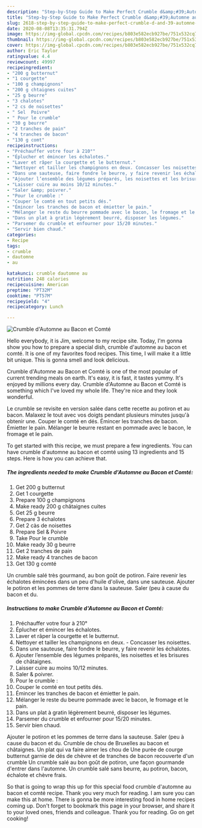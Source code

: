```yaml
---
description: "Step-by-Step Guide to Make Perfect Crumble d&amp;#39;Automne au Bacon et Comté"
title: "Step-by-Step Guide to Make Perfect Crumble d&amp;#39;Automne au Bacon et Comté"
slug: 2618-step-by-step-guide-to-make-perfect-crumble-d-and-39-automne-au-bacon-et-comte
date: 2020-08-08T13:35:31.794Z
image: https://img-global.cpcdn.com/recipes/b803e582ecb927be/751x532cq70/crumble-dautomne-au-bacon-et-comte-photo-principale-de-la-recette.jpg
thumbnail: https://img-global.cpcdn.com/recipes/b803e582ecb927be/751x532cq70/crumble-dautomne-au-bacon-et-comte-photo-principale-de-la-recette.jpg
cover: https://img-global.cpcdn.com/recipes/b803e582ecb927be/751x532cq70/crumble-dautomne-au-bacon-et-comte-photo-principale-de-la-recette.jpg
author: Eric Taylor
ratingvalue: 4.4
reviewcount: 49997
recipeingredient:
- "200 g butternut"
- "1 courgette"
- "100 g champignons"
- "200 g chtaignes cuites"
- "25 g beurre"
- "3 chalotes"
- "2 cs de noisettes"
- " Sel  Poivre"
- " Pour le crumble"
- "30 g beurre"
- "2 tranches de pain"
- "4 tranches de bacon"
- "130 g comt"
recipeinstructions:
- "Préchauffer votre four à 210°"
- "Éplucher et émincer les échalotes."
- "Laver et râper la courgette et le butternut."
- "Nettoyer et tailler les champignons en deux. Concasser les noisettes."
- "Dans une sauteuse, faire fondre le beurre, y faire revenir les échalotes."
- "Ajouter l’ensemble des légumes préparés, les noisettes et les brisures de châtaignes."
- "Laisser cuire au moins 10/12 minutes."
- "Saler &amp; poivrer."
- "Pour le crumble :"
- "Couper le comté en tout petits dés."
- "Émincer les tranches de bacon et émietter le pain."
- "Mélanger le reste du beurre pommade avec le bacon, le fromage et le pain."
- "Dans un plat à gratin légèrement beurré, disposer les légumes."
- "Parsemer du crumble et enfourner pour 15/20 minutes."
- "Servir bien chaud."
categories:
- Recipe
tags:
- crumble
- dautomne
- au

katakunci: crumble dautomne au 
nutrition: 248 calories
recipecuisine: American
preptime: "PT32M"
cooktime: "PT57M"
recipeyield: "4"
recipecategory: Lunch

---
```



![Crumble d&#39;Automne au Bacon et Comté](https://img-global.cpcdn.com/recipes/b803e582ecb927be/751x532cq70/crumble-dautomne-au-bacon-et-comte-photo-principale-de-la-recette.jpg)

Hello everybody, it is Jim, welcome to my recipe site. Today, I'm gonna show you how to prepare a special dish, crumble d&#39;automne au bacon et comté. It is one of my favorites food recipes. This time, I will make it a little bit unique. This is gonna smell and look delicious.

Crumble d&#39;Automne au Bacon et Comté is one of the most popular of current trending meals on earth. It's easy, it is fast, it tastes yummy. It's enjoyed by millions every day. Crumble d&#39;Automne au Bacon et Comté is something which I've loved my whole life. They're nice and they look wonderful.

Le crumble se revisite en version salée dans cette recette au potiron et au bacon. Malaxez le tout avec vos doigts pendant plusieurs minutes jusqu&#39;à obtenir une. Couper le comté en dés. Émincer les tranches de bacon. Émietter le pain. Mélanger le beurre restant en pommade avec le bacon, le fromage et le pain.


To get started with this recipe, we must prepare a few ingredients. You can have crumble d&#39;automne au bacon et comté using 13 ingredients and 15 steps. Here is how you can achieve that.

<!--inarticleads1-->

##### The ingredients needed to make Crumble d&#39;Automne au Bacon et Comté:

1. Get 200 g butternut
1. Get 1 courgette
1. Prepare 100 g champignons
1. Make ready 200 g châtaignes cuites
1. Get 25 g beurre
1. Prepare 3 échalotes
1. Get 2 càs de noisettes
1. Prepare  Sel &amp; Poivre
1. Take  Pour le crumble
1. Make ready 30 g beurre
1. Get 2 tranches de pain
1. Make ready 4 tranches de bacon
1. Get 130 g comté


Un crumble salé très gourmand, au bon goût de potiron. Faire revenir les échalotes émincées dans un peu d&#39;huile d&#39;olive, dans une sauteuse. Ajouter le potiron et les pommes de terre dans la sauteuse. Saler (peu à cause du bacon et du. 

<!--inarticleads2-->

##### Instructions to make Crumble d&#39;Automne au Bacon et Comté:

1. Préchauffer votre four à 210°
1. Éplucher et émincer les échalotes.
1. Laver et râper la courgette et le butternut.
1. Nettoyer et tailler les champignons en deux. - Concasser les noisettes.
1. Dans une sauteuse, faire fondre le beurre, y faire revenir les échalotes.
1. Ajouter l’ensemble des légumes préparés, les noisettes et les brisures de châtaignes.
1. Laisser cuire au moins 10/12 minutes.
1. Saler &amp; poivrer.
1. Pour le crumble :
1. Couper le comté en tout petits dés.
1. Émincer les tranches de bacon et émietter le pain.
1. Mélanger le reste du beurre pommade avec le bacon, le fromage et le pain.
1. Dans un plat à gratin légèrement beurré, disposer les légumes.
1. Parsemer du crumble et enfourner pour 15/20 minutes.
1. Servir bien chaud.


Ajouter le potiron et les pommes de terre dans la sauteuse. Saler (peu à cause du bacon et du. Crumble de chou de Bruxelles au bacon et châtaignes. Un plat qui va faire aimer les chou de Une purée de courge butternut garnie de dés de chèvre et de tranches de bacon recouverte d&#39;un crumble Un crumble salé au bon goût de potiron, une façon gourmande d&#39;entrer dans l&#39;automne. Un crumble salé sans beurre, au potiron, bacon, échalote et chèvre frais. 

So that is going to wrap this up for this special food crumble d&#39;automne au bacon et comté recipe. Thank you very much for reading. I am sure you can make this at home. There is gonna be more interesting food in home recipes coming up. Don't forget to bookmark this page in your browser, and share it to your loved ones, friends and colleague. Thank you for reading. Go on get cooking!
